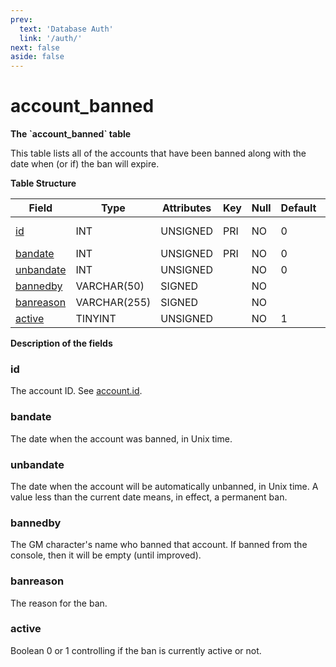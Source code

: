 ```yaml
---
prev:
  text: 'Database Auth'
  link: '/auth/'
next: false
aside: false
---
```


# account\_banned

**The \`account\_banned\` table**

This table lists all of the accounts that have been banned along with the date when (or if) the ban will expire.

**Table Structure**

| Field          | Type         | Attributes | Key | Null | Default | Extra | Comment    |
| -------------- | ------------ | ---------- | --- | ---- | ------- | ----- | ---------- |
| [id][1]        | INT          | UNSIGNED   | PRI | NO   | 0       |       | Account id |
| [bandate][2]   | INT          | UNSIGNED   | PRI | NO   | 0       |       |            |
| [unbandate][3] | INT          | UNSIGNED   |     | NO   | 0       |       |            |
| [bannedby][4]  | VARCHAR(50)  | SIGNED     |     | NO   |         |       |            |
| [banreason][5] | VARCHAR(255) | SIGNED     |     | NO   |         |       |            |
| [active][6]    | TINYINT      | UNSIGNED   |     | NO   | 1       |       |            |

[1]: #id
[2]: #bandate
[3]: #unbandate
[4]: #bannedby
[5]: #banreason
[6]: #active

**Description of the fields**

### id

The account ID. See [account.id](account#id).

### bandate

The date when the account was banned, in Unix time.

### unbandate

The date when the account will be automatically unbanned, in Unix time. A value less than the current date means, in effect, a permanent ban.

### bannedby

The GM character's name who banned that account. If banned from the console, then it will be empty (until improved).

### banreason

The reason for the ban.

### active

Boolean 0 or 1 controlling if the ban is currently active or not.
